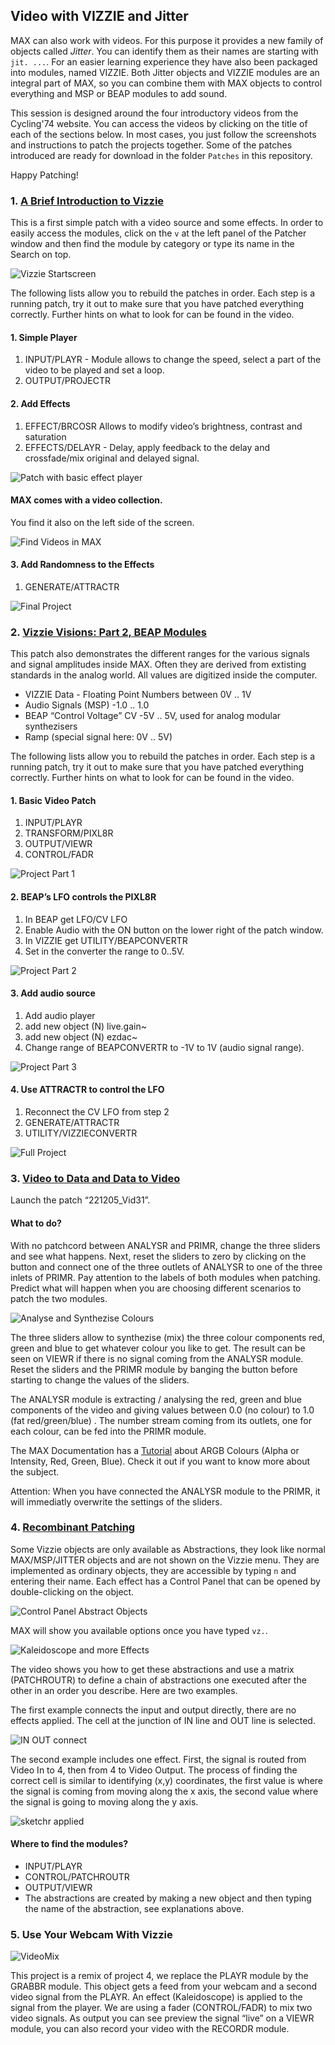 ## Video with VIZZIE and Jitter

MAX can also work with videos. For this purpose it provides a new family of objects called *Jitter*. You can identify them as their names are starting with `jit. ...`. For an easier learning experience they have also been packaged into modules, named VIZZIE. Both Jitter objects and VIZZIE modules are an integral part of MAX, so you can combine them with MAX objects to control everything and MSP or BEAP modules to add sound. 

This session is designed around the four introductory videos from the Cycling'74 website. You can access the videos by clicking on the title of each of the sections below. In most cases, you just follow the screenshots and instructions to patch the projects together. Some of the patches introduced are ready for download in the folder `Patches` in this repository.

Happy Patching!



### 1. [A Brief Introduction to Vizzie](https://youtu.be/59sFC22NVRA)
This is a first simple patch with a video source and some effects. In order to easily access the modules, click on the ```v``` at the left panel of the Patcher window and then find the module by category or type its name in the Search on top.

![Vizzie Startscreen](media/221205_Vizzie_Obj.png)

The following lists allow you to rebuild the patches in order. Each step is a running patch, try it out to make sure that you have patched everything correctly. Further hints on what to look for can be found in the video.

#### 1. Simple Player
1. INPUT/PLAYR - Module allows to change the speed, select a part of the video to be played and set a loop.
2. OUTPUT/PROJECTR

#### 2. Add Effects
1. EFFECT/BRCOSR
   Allows to modify video’s brightness, contrast and saturation
2. EFFECTS/DELAYR - Delay, apply feedback to the delay and crossfade/mix original and delayed signal.

![Patch with basic effect player](media/221205_Basic_2.png)

#### MAX comes with a video collection. 
You find it also on the left side of the screen.

![Find Videos in MAX](media/221205_MAX_FindVideos.png)

#### 3. Add Randomness to the Effects
1. GENERATE/ATTRACTR

![Final Project](media/221205_Basic_Full.png)


### 2. [Vizzie Visions: Part 2, BEAP Modules](https://youtu.be/xcs-kKaN6QQ)

This patch also demonstrates the different ranges for the various signals and signal amplitudes inside MAX. Often they are derived from extisting standards in the analog world. All values are digitized inside the computer. 

- VIZZIE Data - Floating Point Numbers between 0V .. 1V
- Audio Signals (MSP) -1.0 .. 1.0
- BEAP “Control Voltage” CV -5V .. 5V, used for analog modular synthezisers
- Ramp (special signal here: 0V .. 5V)

The following lists allow you to rebuild the patches in order. Each step is a running patch, try it out to make sure that you have patched everything correctly. Further hints on what to look for can be found in the video.

#### 1. Basic Video Patch
1. INPUT/PLAYR
2. TRANSFORM/PIXL8R
3. OUTPUT/VIEWR
4. CONTROL/FADR

![Project Part 1](media/221205_P2_basic.png)

#### 2. BEAP’s LFO controls the PIXL8R
1. In BEAP get LFO/CV LFO
2. Enable Audio with the ON button on the lower right of the patch window.
3. In VIZZIE get UTILITY/BEAPCONVERTR
4. Set in the converter the range to 0..5V.

![Project Part 2](media/221205_P2_Part23.png)

#### 3. Add audio source
1. Add audio player
2. add new object (N) live.gain~
3. add new object (N) ezdac~
4. Change range of BEAPCONVERTR to -1V to 1V (audio signal range).

![Project Part 3](media/221205_P2_part24.png)

#### 4. Use ATTRACTR to control the LFO
1. Reconnect the CV LFO from step 2
2. GENERATE/ATTRACTR
3. UTILITY/VIZZIECONVERTR

![Full Project](media/221205_Demo_Debug_Audio.png)


### 3. [Video to Data and Data to Video](https://youtu.be/sbfpLhPTbVI)
Launch the patch “221205_Vid31”.

#### What to do?
With no patchcord between ANALYSR and PRIMR, change the three sliders and see what happens.
Next, reset the sliders to zero by clicking on the button and connect one of the three outlets of ANALYSR to one of the three inlets of PRIMR. Pay attention to the labels of both modules when patching. Predict what will happen when you are choosing different scenarios to patch the two modules.

![Analyse and Synthezise Colours](media/221205_Vid3_AnaSynth.png)

The three sliders allow to synthezise (mix) the three colour components red, green and blue to get whatever colour you like to get. The result can be seen on VIEWR if there is no signal coming from the ANALYSR module. Reset the sliders and the PRIMR module by banging the button before starting to change the values of the sliders.

The ANALYSR module is extracting / analysing the red, green and blue components of the video and giving values between 0.0 (no colour) to 1.0 (fat red/green/blue) . The number stream coming from its outlets, one for each colour, can be fed into the PRIMR module. 

The MAX Documentation has a [Tutorial](https://docs.cycling74.com/max8/tutorials/jitterchapter05) about ARGB Colours (Alpha or Intensity, Red, Green, Blue). Check it out if you want to know more about the subject.

Attention: When you have connected the ANALYSR module to the PRIMR, it will immediatly overwrite the settings of the sliders. 


### 4. [Recombinant Patching]( https://cycling74.com/tutorials/vizzie-visions-episode-4-recombinant-patching-made-easy)
Some Vizzie objects are only available as Abstractions, they look like normal MAX/MSP/JITTER objects and are not shown on the Vizzie menu. They are implemented as ordinary objects, they are accessible by typing ```n``` and entering their name. Each effect has a Control Panel that can be opened by double-clicking on the object. 

![Control Panel Abstract Objects](media/221205_Vid4_ObjectOptions.png)

MAX will show you available options once you have typed ```vz.```.

![Kaleidoscope and more Effects](media/221206_P4_Full.png)

The video shows you how to get these abstractions and use a matrix (PATCHROUTR) to define a chain of abstractions one executed after the other in an order you describe. Here are two examples.

The first example connects the input and output directly, there are no effects applied. The cell at the junction of IN line and OUT line is selected.

![IN OUT connect](media/221213_PATCHROUTR_Ex1x.png)

The second example includes one effect. First, the signal is routed from Video In to 4, then from 4 to Video Output. The process of finding the correct cell is similar to identifying (x,y) coordinates, the first value is where the signal is coming from moving along the x axis, the second value where the signal is going to moving along the y axis.

![sketchr applied](media/221213_PATCHROUTR_Ex2x.png)

#### Where to find the modules?
- INPUT/PLAYR
- CONTROL/PATCHROUTR
- OUTPUT/VIEWR
- The abstractions are created by making a new object and then typing the name of the abstraction, see explanations above.


### 5. Use Your Webcam With Vizzie

![VideoMix](media/221205_Vid5_Project.png)

This project is a remix of project 4, we replace the PLAYR module by the GRABBR module. This object gets a feed from your webcam and a second video signal from the PLAYR. An effect (Kaleidoscope) is applied to the signal from the player. We are using a fader (CONTROL/FADR) to mix two video signals. As output you can see preview the signal “live” on a VIEWR module, you can also record your video with the RECORDR module.
